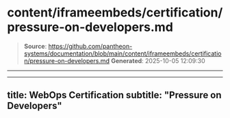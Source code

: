 # content/iframeembeds/certification/pressure-on-developers.md

> **Source**: https://github.com/pantheon-systems/documentation/blob/main/content/iframeembeds/certification/pressure-on-developers.md
> **Generated**: 2025-10-05 12:09:30

---

---
title: WebOps Certification
subtitle: "Pressure on Developers"
---

<Partial file="certification-guide/pressure-on-developers.md" />
